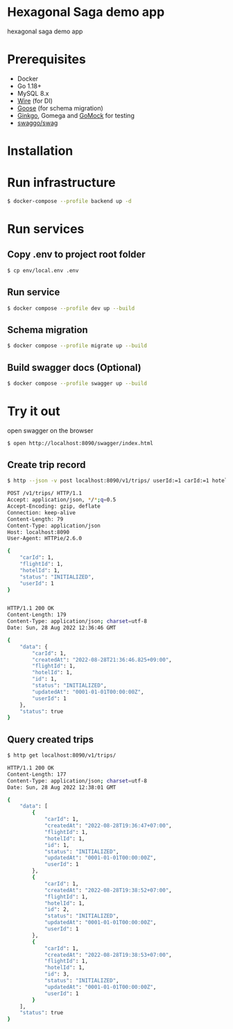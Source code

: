 # Hexagonal Saga demo app

hexagonal saga demo app

# Prerequisites

- Docker
- Go 1.18+
- MySQL 8.x
- [Wire](https://github.com/google/wire) (for DI)
- [Goose](https://github.com/pressly/goose) (for schema migration)
- [Ginkgo](https://onsi.github.io/ginkgo/), Gomega and [GoMock](https://github.com/golang/mock) for testing
- [swaggo/swag](https://github.com/swaggo/swag)

# Installation

# Run infrastructure

```bash
$ docker-compose --profile backend up -d
```

# Run services

## Copy .env to project root folder

```bash
$ cp env/local.env .env
```

## Run service

```bash
$ docker compose --profile dev up --build
```

## Schema migration

```bash
$ docker compose --profile migrate up --build
```

## Build swagger docs (Optional)

```bash
$ docker compose --profile swagger up --build
```

# Try it out

open swagger on the browser

```bash
$ open http://localhost:8090/swagger/index.html
```

## Create trip record

```bash
$ http --json -v post localhost:8090/v1/trips/ userId:=1 carId:=1 hotelId:=1 flightId:=1

POST /v1/trips/ HTTP/1.1
Accept: application/json, */*;q=0.5
Accept-Encoding: gzip, deflate
Connection: keep-alive
Content-Length: 79
Content-Type: application/json
Host: localhost:8090
User-Agent: HTTPie/2.6.0

{
    "carId": 1,
    "flightId": 1,
    "hotelId": 1,
    "status": "INITIALIZED",
    "userId": 1
}


HTTP/1.1 200 OK
Content-Length: 179
Content-Type: application/json; charset=utf-8
Date: Sun, 28 Aug 2022 12:36:46 GMT

{
    "data": {
        "carId": 1,
        "createdAt": "2022-08-28T21:36:46.825+09:00",
        "flightId": 1,
        "hotelId": 1,
        "id": 1,
        "status": "INITIALIZED",
        "updatedAt": "0001-01-01T00:00:00Z",
        "userId": 1
    },
    "status": true
}
```

## Query created trips

```bash
$ http get localhost:8090/v1/trips/                                                                                                                               dongkyl@DongGyunui-MacBookAir

HTTP/1.1 200 OK
Content-Length: 177
Content-Type: application/json; charset=utf-8
Date: Sun, 28 Aug 2022 12:38:01 GMT

{
    "data": [
        {
            "carId": 1,
            "createdAt": "2022-08-28T19:36:47+07:00",
            "flightId": 1,
            "hotelId": 1,
            "id": 1,
            "status": "INITIALIZED",
            "updatedAt": "0001-01-01T00:00:00Z",
            "userId": 1
        },
        {
            "carId": 1,
            "createdAt": "2022-08-28T19:38:52+07:00",
            "flightId": 1,
            "hotelId": 1,
            "id": 2,
            "status": "INITIALIZED",
            "updatedAt": "0001-01-01T00:00:00Z",
            "userId": 1
        },
        {
            "carId": 1,
            "createdAt": "2022-08-28T19:38:53+07:00",
            "flightId": 1,
            "hotelId": 1,
            "id": 3,
            "status": "INITIALIZED",
            "updatedAt": "0001-01-01T00:00:00Z",
            "userId": 1
        }
    ],
    "status": true
}
```
